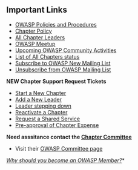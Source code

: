 ## Important Links
* [OWASP Policies and Procedures](https://owasp.org/www-policy/)
* [Chapter Policy](https://owasp.org/www-policy/)
* [All Chapter Leaders](/chapters/leaders/)
* [OWASP Meetup](https://owasp.meetup.com)
* [Upcoming OWASP Community Activities](/chapters/events/)
* [List of All Chapters status](https://owasp.org/chapters/status/)
* [Subscribe to OWASP New Mailing List](https://owasp.us17.list-manage.com/subscribe?u=a8012c9e2e384bf8ea8d7deb7&id=22be76c892)
* [Unsubscribe from OWASP Mailing List](https://owasp.us17.list-manage.com/unsubscribe?u=a8012c9e2e384bf8ea8d7deb7&id=2b8a341014)

**NEW Chapter Support Request Tickets**
  - [Start a New Chapter](https://owasporg.atlassian.net/servicedesk/customer/portal/8) 
  - [Add a New Leader](https://owasporg.atlassian.net/servicedesk/customer/portal/8) 
  - [Leader stepping down](https://owasporg.atlassian.net/servicedesk/customer/portal/8) 
  - [Reactivate a Chapter](https://owasporg.atlassian.net/servicedesk/customer/portal/8) 
  - [Request a Shared Service](https://owasporg.atlassian.net/servicedesk/customer/portal/8) 
  - [Pre-approval of Chapter Expense](https://owasporg.atlassian.net/servicedesk/customer/portal/8) 
  
**Need asssitance contact the [Chapter Committee](mailto:chapter-committee@owasp.org)**
* Visit their [OWASP Committee page](https://owasp.org/www-committee-chapter/)

*[Why should you become an OWASP Member?](https://youtu.be/RrUQYkzdaos)**



